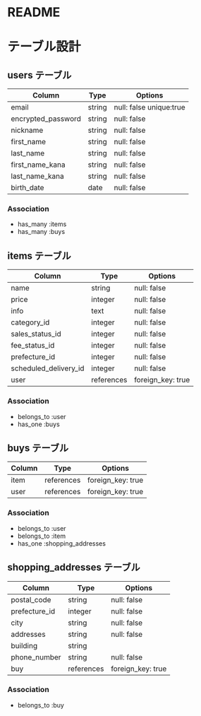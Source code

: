 # README

# テーブル設計

## users テーブル

| Column             | Type       | Options                  |
| ------------------ | ---------- | ------------------------ |
| email              | string     | null: false  unique:true |
| encrypted_password | string     | null: false              |
| nickname           | string     | null: false              |
| first_name         | string     | null: false              |
| last_name          | string     | null: false              |
| first_name_kana    | string     | null: false              |
| last_name_kana     | string     | null: false              |
| birth_date         | date       | null: false              |

### Association

- has_many :items
- has_many :buys

## items テーブル

| Column                | Type          | Options           |
| --------------------- | ------------- | ----------------- |
| name                  | string        | null: false       |
| price                 | integer       | null: false       |
| info                  | text          | null: false       |
| category_id           | integer       | null: false       |
| sales_status_id       | integer       | null: false       |
| fee_status_id         | integer       | null: false       |
| prefecture_id         | integer       | null: false       |
| scheduled_delivery_id | integer       | null: false       |
| user                  | references    | foreign_key: true |

### Association

- belongs_to :user
- has_one :buys

## buys テーブル

| Column                | Type          | Options           |
| --------------------- | ------------- | ----------------- |
| item                  | references    | foreign_key: true |
| user                  | references    | foreign_key: true |

### Association

- belongs_to :user
- belongs_to :item
- has_one :shopping_addresses

## shopping_addresses テーブル

| Column                | Type          | Options           |
| --------------------- | ------------- | ----------------- |
| postal_code           | string        | null: false       |
| prefecture_id         | integer       | null: false       |
| city                  | string        | null: false       |
| addresses             | string        | null: false       |
| building              | string        |                   |
| phone_number          | string        | null: false       |
| buy                   | references    | foreign_key: true |

### Association

- belongs_to :buy